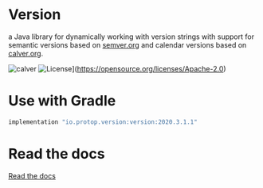 # Version
a Java library for dynamically working with version strings with support for semantic versions based on [semver.org](https://semver.org/) and calendar versions based on [calver.org](https://calver.org).

![calver](https://img.shields.io/badge/calver-2020.3.1.1-22bfda.svg?style=flat-square) 
![License](https://img.shields.io/badge/License-Apache%202.0-blue.svg)](https://opensource.org/licenses/Apache-2.0)

# Use with Gradle
```groovy
implementation "io.protop.version:version:2020.3.1.1"

```
# Read the docs
[Read the docs](https://javadoc.io/doc/io.protop.version/version/)

